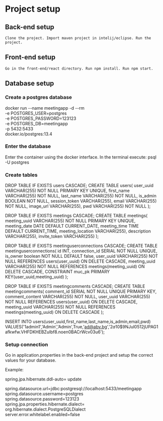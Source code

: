 # Project setup

## Back-end setup

    Clone the project. Import maven project in intelij/eclipse. Run the project.

## Front-end setup

    Go in the front-end/react directory. Run npm install. Run npm start.

## Database setup

### Create a postgres database

docker run --name meetingapp -d --rm \
  -e POSTGRES_USER=postgres \
  -e POSTGRES_PASSWORD=123123 \
  -e POSTGRES_DB=meetingapp \
  -p 5432:5433\
  docker.io/postgres:13.4

### Enter the database

Enter the container using the docker interface. In the terminal execute: psql -U postgres

### Create tables

DROP TABLE IF EXISTS users CASCADE;
CREATE TABLE users(
user_uuid VARCHAR(255) NOT NULL PRIMARY KEY UNIQUE,
    first_name VARCHAR(255) NOT NULL,
    last_name VARCHAR(255) NOT NULL,
    is_admin BOOLEAN NOT NULL,
    session_token VARCHAR(255),
    email VARCHAR(255) NOT NULL,
	image_url VARCHAR(255),
    pwd VARCHAR(255) NOT NULL
);

DROP TABLE IF EXISTS meetings CASCADE;
CREATE TABLE meetings(
    meeting_uuid VARCHAR(255) NOT NULL PRIMARY KEY UNIQUE,
    meeting_date DATE DEFAULT CURRENT_DATE,
    meeting_time TIME DEFAULT CURRENT_TIME,
    meeting_location VARCHAR(255),
    description VARCHAR(255),
    invite_token VARCHAR(255)
);

DROP TABLE IF EXISTS meetinguserconnections CASCADE;
CREATE TABLE meetinguserconnections(
	id INT,
    connection_id SERIAL NOT NULL UNIQUE,
    is_owner boolean NOT NULL DEFAULT false,
    user_uuid VARCHAR(255) NOT NULL REFERENCES users(user_uuid) ON DELETE CASCADE,
    meeting_uuid VARCHAR(255) NOT NULL REFERENCES meetings(meeting_uuid) ON DELETE CASCADE,
    CONSTRAINT muc_pk PRIMARY KEY(user_uuid,meeting_uuid)
);

DROP TABLE IF EXISTS meetingcomments CASCADE;
CREATE TABLE meetingcomments(
    comment_id SERIAL NOT NULL UNIQUE PRIMARY KEY,
    comment_content VARCHAR(255) NOT NULL,
    user_uuid VARCHAR(255) NOT NULL REFERENCES users(user_uuid) ON DELETE CASCADE,
    meeting_uuid VARCHAR(255) NOT NULL REFERENCES meetings(meeting_uuid) ON DELETE CASCADE
);

INSERT INTO users(user_uuid,first_name,last_name,is_admin,email,pwd) VALUES('1admin1','Admin','Admin',True,'ad@abv.bg','$2a$10$9NJul0512jUPAG1afkwfw.VHFDKHEBZuIbf8.noen0BACrWcv03u6');


### Setup connection

Go in application.properties in the back-end project and setup the correct values for your database.

Example: 

spring.jpa.hibernate.ddl-auto= update

spring.datasource.url=jdbc:postgresql://localhost:5433/meetingapp
spring.datasource.username=postgres
spring.datasource.password=123123
spring.jpa.properties.hibernate.dialect= org.hibernate.dialect.PostgreSQLDialect
server.error.whitelabel.enabled=false
